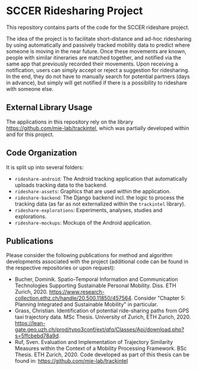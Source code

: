 # SCCER Ridesharing Project
This repository contains parts of the code for the SCCER rideshare project.

The idea of the project is to facilitate short-distance and ad-hoc ridesharing by using automatically and passively tracked mobility data to predict where someone is moving in the near future.
Once these movements are known, people with similar itineraries are matched together, and notified via the same app that previously recorded their movements.
Upon receiving a notification, users can simply accept or reject a suggestion for ridesharing.
In the end, they do not have to manually search for potential partners (days in advance), but simply will get notified if there is a possibility to rideshare with someone else.

## External Library Usage

The applications in this repository rely on the library https://github.com/mie-lab/trackintel, which was partially developed within and for this project.

## Code Organization

It is split up into several folders:

* `rideshare-android`: The Android tracking application that automatically uploads tracking data to the backend.
* `rideshare-assets`: Graphics that are used within the application.
* `rideshare-backend`: The Django backend incl. the logic to process the tracking data (as far as not externalized within the `trackintel` library).
* `rideshare-explorations`: Experiments, analyses, studies and explorations.
* `rideshare-mockups`: Mockups of the Android application.

## Publications

Please consider the following publications for method and algorithm developments associated with the project (additional code can be found in the respective repositories or upon request):

* Bucher, Dominik. Spatio-Temporal Information and Communication Technologies Supporting Sustainable Personal Mobility. Diss. ETH Zurich, 2020. https://www.research-collection.ethz.ch/handle/20.500.11850/457564. Consider "Chapter 5: Planning Integrated and Sustainable Mobility" in particular.
* Grass, Christian. Identification of potential ride-sharing paths from GPS taxi trajectory data. MSc Thesis. University of Zurich, ETH Zurich, 2020. https://lean-gate.geo.uzh.ch/prod/typo3conf/ext/qfq/Classes/Api/download.php?s=5ffcbebd78a9d.
* Ruf, Sven. Evaluation and Implementation of Trajectory Similarity Measures within the Context of a Mobility Processing Framework. BSc Thesis. ETH Zurich, 2020. Code developed as part of this thesis can be found in: https://github.com/mie-lab/trackintel 
